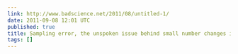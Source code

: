 ```yaml
---
link: http://www.badscience.net/2011/08/untitled-1/
date: 2011-09-08 12:01 UTC
published: true
title: Sampling error, the unspoken issue behind small number changes in the news
tags: []
---
```



